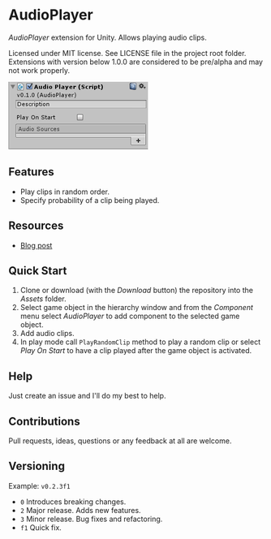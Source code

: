 # AudioPlayer

*AudioPlayer* extension for Unity. Allows playing audio clips.

Licensed under MIT license. See LICENSE file in the project root folder.   
Extensions with version below 1.0.0 are considered to be pre/alpha and may not work properly.

![AudioPlayer](/Resources/cover_screenshot.png?raw=true)

## Features

* Play clips in random order.
* Specify probability of a clip being played.

## Resources

* [Blog post]()

## Quick Start

1. Clone or download (with the *Download* button) the repository into the *Assets* folder.
2. Select game object in the hierarchy window and from the *Component* menu
   select *AudioPlayer* to add component to the selected game object.
3. Add audio clips.
4. In play mode call `PlayRandomClip` method to play a random clip or select *Play On Start* to
   have a clip played after the game object is activated.

## Help

Just create an issue and I'll do my best to help.

## Contributions

Pull requests, ideas, questions or any feedback at all are welcome.

## Versioning

Example: `v0.2.3f1`

- `0` Introduces breaking changes.
- `2` Major release. Adds new features.
- `3` Minor release. Bug fixes and refactoring.
- `f1` Quick fix.
